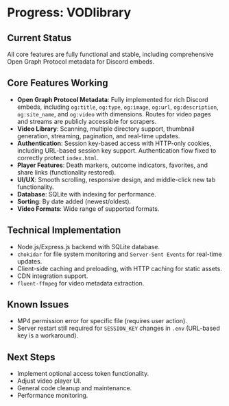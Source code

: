 # Progress: VODlibrary

## Current Status
All core features are fully functional and stable, including comprehensive Open Graph Protocol metadata for Discord embeds.

## Core Features Working
- **Open Graph Protocol Metadata**: Fully implemented for rich Discord embeds, including `og:title`, `og:type`, `og:image`, `og:url`, `og:description`, `og:site_name`, and `og:video` with dimensions. Routes for video pages and streams are publicly accessible for scrapers.
- **Video Library**: Scanning, multiple directory support, thumbnail generation, streaming, pagination, and real-time updates.
- **Authentication**: Session key-based access with HTTP-only cookies, including URL-based session key support. Authentication flow fixed to correctly protect `index.html`.
- **Player Features**: Death markers, outcome indicators, favorites, and share links (functionality restored).
- **UI/UX**: Smooth scrolling, responsive design, and middle-click new tab functionality.
- **Database**: SQLite with indexing for performance.
- **Sorting**: By date added (newest/oldest).
- **Video Formats**: Wide range of supported formats.

## Technical Implementation
- Node.js/Express.js backend with SQLite database.
- `chokidar` for file system monitoring and `Server-Sent Events` for real-time updates.
- Client-side caching and preloading, with HTTP caching for static assets.
- CDN integration support.
- `fluent-ffmpeg` for video metadata extraction.

## Known Issues
- MP4 permission error for specific file (requires user action).
- Server restart still required for `SESSION_KEY` changes in `.env` (URL-based key is a workaround).

## Next Steps
- Implement optional access token functionality.
- Adjust video player UI.
- General code cleanup and maintenance.
- Performance monitoring.
